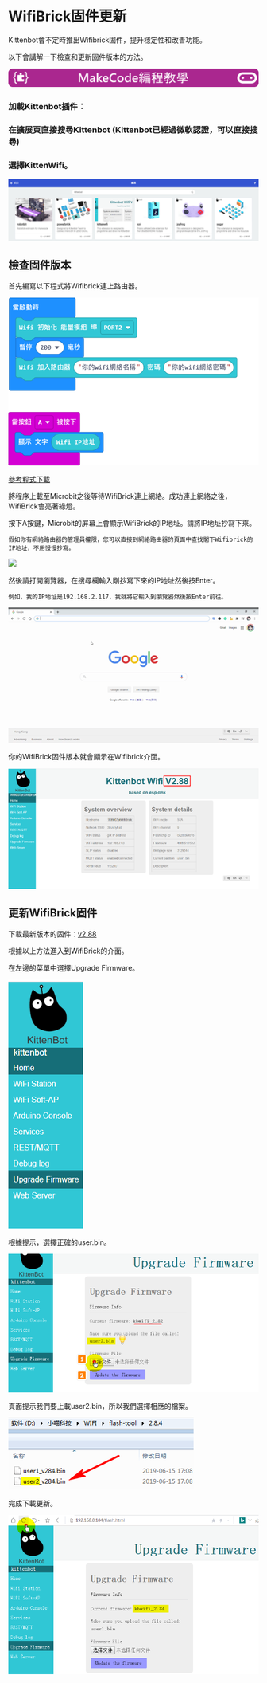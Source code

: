 # WifiBrick固件更新

Kittenbot會不定時推出Wifibrick固件，提升穩定性和改善功能。

以下會講解一下檢查和更新固件版本的方法。

![](../functional_module/PWmodules/images/mcbanner.png)

### 加載Kittenbot插件：

### 在擴展頁直接搜尋Kittenbot (Kittenbot已經過微軟認證，可以直接搜尋)

### 選擇KittenWifi。

![](./MakeCode/iotimage/wifi_search.png)

## 檢查固件版本

首先編寫以下程式將Wifibrick連上路由器。

![](./introimage/update1.png)

[參考程式下載](https://makecode.microbit.org/_VmD9sTTXrYH1)

將程序上載至Microbit之後等待WifiBrick連上網絡。成功連上網絡之後，WifiBrick會亮著綠燈。

按下A按鍵，Microbit的屏幕上會顯示WifiBrick的IP地址。請將IP地址抄寫下來。

    假如你有網絡路由器的管理員權限，您可以直接到網絡路由器的頁面中查找閣下Wifibrick的IP地址，不用慢慢抄寫。

![](./introimage/update3.gif)

然後請打開瀏覽器，在搜尋欄輸入剛抄寫下來的IP地址然後按Enter。

    例如，我的IP地址是192.168.2.117，我就將它輸入到瀏覽器然後按Enter前往。
    
![](./introimage/update4.gif)
    
你的WifiBrick固件版本就會顯示在Wifibrick介面。
    
![](./introimage/update2.png)


## 更新WifiBrick固件

下載最新版本的固件：[v2.88](https://bit.ly/WifiBrickFW288)

根據以上方法進入到WifiBrick的介面。

在左邊的菜單中選擇Upgrade Firmware。

![](./introimage/update5.png)

根據提示，選擇正確的user.bin。

![](./introimage/update6.png)

頁面提示我們要上載user2.bin，所以我們選擇相應的檔案。

![](./introimage/update8.png)

完成下載更新。

![](./introimage/update7.png)